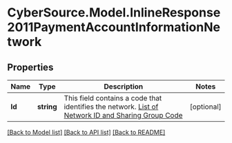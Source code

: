 # CyberSource.Model.InlineResponse2011PaymentAccountInformationNetwork
## Properties

Name | Type | Description | Notes
------------ | ------------- | ------------- | -------------
**Id** | **string** | This field contains a code that identifies the network. [List of Network ID and Sharing Group Code](https://developer.visa.com/request_response_codes#network_id_and_sharing_group_code)  | [optional] 

[[Back to Model list]](../README.md#documentation-for-models) [[Back to API list]](../README.md#documentation-for-api-endpoints) [[Back to README]](../README.md)

